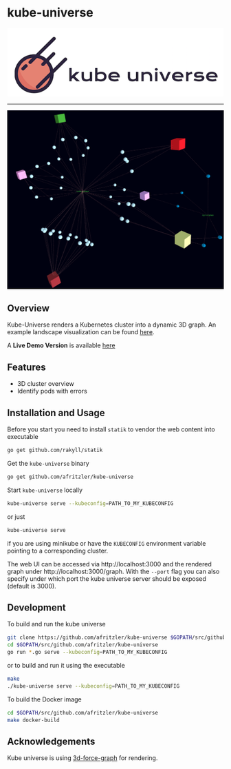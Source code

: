 # kube-universe

![kube universe logo](images/logo.png)

---

![demo](images/demo.png)

## Overview

Kube-Universe renders a Kubernetes cluster into a dynamic 3D graph. An example landscape visualization can be found [here](images/universe.png).

A __Live Demo Version__ is available [here](https://afritzler.github.io/kube-universe/web/demo/)

## Features

* 3D cluster overview
* Identify pods with errors

## Installation and Usage

Before you start you need to install `statik` to vendor the web content into executable

```bash
go get github.com/rakyll/statik
```

Get the `kube-universe` binary

```bash
go get github.com/afritzler/kube-universe
```

Start `kube-universe` locally

```bash
kube-universe serve --kubeconfig=PATH_TO_MY_KUBECONFIG
```

or just

```bash
kube-universe serve
```

if you are using minikube or have the `KUBECONFIG` environment variable pointing to a corresponding cluster.

The web UI can be accessed via http://localhost:3000 and the rendered graph under http://localhost:3000/graph.
With the `--port` flag you can also specify under which port the kube universe server should be exposed (default is 3000).

## Development

To build and run the kube universe

```bash
git clone https://github.com/afritzler/kube-universe $GOPATH/src/github.com/afritzler/kube-universe
cd $GOPATH/src/github.com/afritzler/kube-universe
go run *.go serve --kubeconfig=PATH_TO_MY_KUBECONFIG
```

or to build and run it using the executable

```bash
make
./kube-universe serve --kubeconfig=PATH_TO_MY_KUBECONFIG
```

To build the Docker image

```bash
cd $GOPATH/src/github.com/afritzler/kube-universe
make docker-build
```

## Acknowledgements

Kube universe is using [3d-force-graph](https://github.com/vasturiano/3d-force-graph) for rendering.
